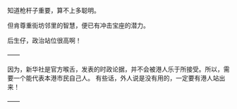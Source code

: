 知道枪杆子重要，算不上多聪明。

但肯尊重街坊邻里的智慧，便已有冲击宝座的潜力。

后生仔，政治站位很高啊！

——

因为，新华社是官方喉舌，发表的时政论据，并不会被港人乐于所接受。所以，需要一个能代表本港市民自己人。
有些话，外人说是没有用的，一定要有港人站出来！

——

